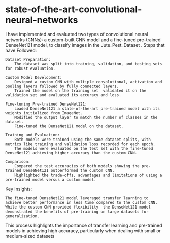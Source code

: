 # state-of-the-art-convolutional-neural-networks
I have implemented and evaluated two types of convolutional neural networks (CNNs): a custom-built CNN model and a fine-tuned pre-trained DenseNet121 model, to classify images in the Jute_Pest_Dataset .
Steps that have Followed:

    Dataset Preparation:
        The dataset was split into training, validation, and testing sets for robust evaluation.

    Custom Model Development:
        Designed a custom CNN with multiple convolutional, activation and pooling layers followed by fully connected layers.
        Trained the model on the training set  validated it on the validation set and evaluated its accuracy and loss.

    Fine-tuning Pre-trained DenseNet121:
        Loaded DenseNet121 a state-of-the-art pre-trained model with its weights initialized from ImageNet.
        Modified the output layer to match the number of classes in the dataset.
        Fine-tuned the DenseNet121 model on the dataset.

    Training and Evaluation:
        Both models were trained using the same dataset splits, with metrics like training and validation loss recorded for each epoch.
        The models were evaluated on the test set with the fine-tuned DenseNet121 achieving higher accuracy than the custom CNN.

    Comparison:
        Compared the test accuracies of both models showing the pre-trained DenseNet121 outperformed the custom CNN.
        Highlighted the trade-offs, advantages and limitations of using a pre-trained model versus a custom model.

Key Insights:

    The fine-tuned DenseNet121 model leveraged transfer learning to achieve better performance in less time compared to the custom CNN.
    While the custom CNN provided flexibility  the DenseNet121 model demonstrated the benefits of pre-training on large datasets for generalization.

This process highlights the importance of transfer learning and pre-trained models in achieving high accuracy, particularly when dealing with small or medium-sized datasets
